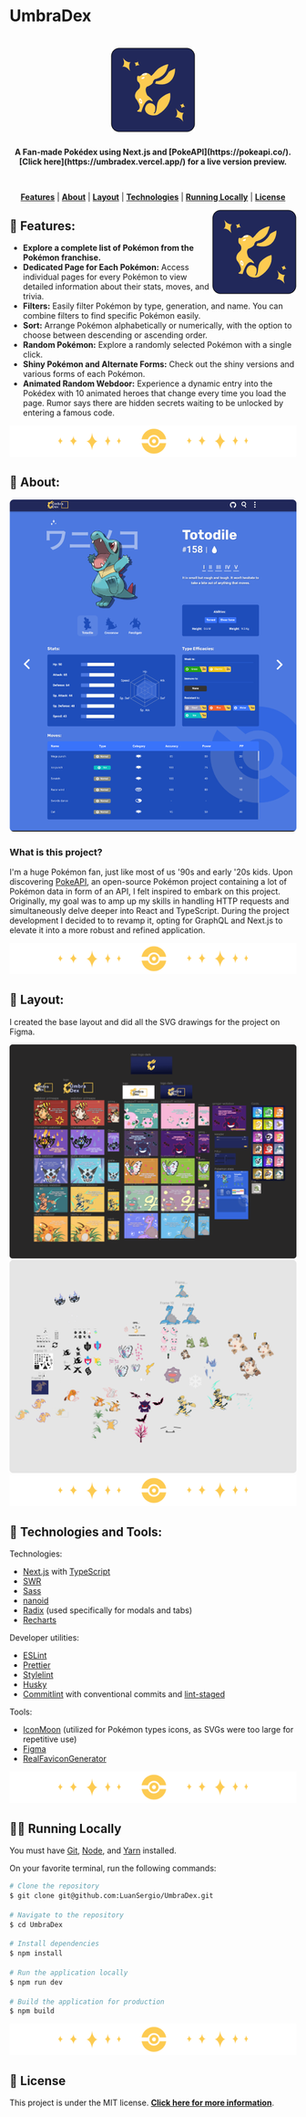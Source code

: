 # UmbraDex

<h1 align="center">
  <a href="https://umbradex.vercel.app/">
    <img alt="UmbraDex" title="UmbraDex" src="/docs/logo.png" />
  </a>
</h1>

<p align="center">
  <strong>A Fan-made Pokédex using Next.js and [PokeAPI](https://pokeapi.co/). [Click here](https://umbradex.vercel.app/) for a live version preview.</strong>
</p>
<br>

<p align="center">
  <a href="#star2-features"><strong>Features</strong></a> |  
  <a href="#speech_balloon-about"><strong>About</strong></a> |  
  <a href="#art-layout"><strong>Layout</strong></a> |  
  <a href="#robot-technologies-and-tools"><strong>Technologies</strong></a> |  
  <a href="#man_technologist-running-locally"><strong>Running Locally</strong></a> |  
  <a href="#memo-license"><strong>License</strong></a>
</p>

<a href="https://umbradex.vercel.app/">
  <img src="/docs/icon.png" align="right" />
</a>

## :star2: Features:

- **Explore a complete list of Pokémon from the Pokémon franchise.**
- **Dedicated Page for Each Pokémon:** Access individual pages for every Pokémon to view detailed information about their stats, moves, and trivia.
- **Filters:** Easily filter Pokémon by type, generation, and name. You can combine filters to find specific Pokémon easily.
- **Sort:** Arrange Pokémon alphabetically or numerically, with the option to choose between descending or ascending order.
- **Random Pokémon:** Explore a randomly selected Pokémon with a single click.
- **Shiny Pokémon and Alternate Forms:** Check out the shiny versions and various forms of each Pokémon.
- **Animated Random Webdoor:** Experience a dynamic entry into the Pokédex with 10 animated heroes that change every time you load the page. Rumor says there are hidden secrets waiting to be unlocked by entering a famous code.

<div align="center">
  <img  src="/docs/division.png" />
</div>

## :speech_balloon: About:

<a href="https://umbradex.vercel.app/">
  <img src="/docs/layout-preview.png" />
</a>

### What is this project?

I'm a huge Pokémon fan, just like most of us '90s and early '20s kids. Upon discovering [PokeAPI](https://pokeapi.co/), an open-source Pokémon project containing a lot of Pokémon data in form of an API, I felt inspired to embark on this project. Originally, my goal was to amp up my skills in handling HTTP requests and simultaneously delve deeper into React and TypeScript. During the project development I decided to to revamp it, opting for GraphQL and Next.js to elevate it into a more robust and refined application.

<div align="center">
  <img  src="/docs/division.png" />
</div>

## :art: Layout:

I created the base layout and did all the SVG drawings for the project on Figma.
  
<img src="/docs/layout-figma.png" />
<img src="/docs/illustrations-figma.png" />

<div align="center">
  <img  src="/docs/division.png" />
</div>

## :robot: Technologies and Tools:

<p>Technologies:</p>

- [Next.js](https://nextjs.org/) with [TypeScript](https://www.typescriptlang.org/)
- [SWR](https://swr.vercel.app/)
- [Sass](https://sass-lang.com/)
- [nanoid](https://github.com/ai/nanoid)
- [Radix](https://radix-ui.com/) (used specifically for modals and tabs)
- [Recharts](https://recharts.org/)

<p>Developer utilities:</p>

- [ESLint](https://eslint.org/)
- [Prettier](https://prettier.io/)
- [Stylelint](https://stylelint.io/)
- [Husky](https://typicode.github.io/husky/)
- [Commitlint](https://commitlint.js.org/) with conventional commits and [lint-staged](https://github.com/okonet/lint-staged)

<p>Tools:</p>

- [IconMoon](https://icomoon.io/) (utilized for Pokémon types icons, as SVGs were too large for repetitive use)
- [Figma](https://www.figma.com/)
- [RealFaviconGenerator](https://realfavicongenerator.net/)

<div align="center">
  <img  src="/docs/division.png" />
</div>

## :man_technologist: Running Locally

You must have [Git](https://git-scm.com/book/en/v2/Getting-Started-Installing-Git), [Node](https://nodejs.org/en/), and [Yarn](https://yarnpkg.com/) installed.

On your favorite terminal, run the following commands:

```bash
# Clone the repository
$ git clone git@github.com:LuanSergio/UmbraDex.git

# Navigate to the repository
$ cd UmbraDex

# Install dependencies
$ npm install

# Run the application locally
$ npm run dev

# Build the application for production
$ npm build
```

<div align="center">
<img  src="/docs/division.png" />
</div>

## :memo: License

This project is under the MIT license.
**[Click here for more information](/docs/LICENSE)**.